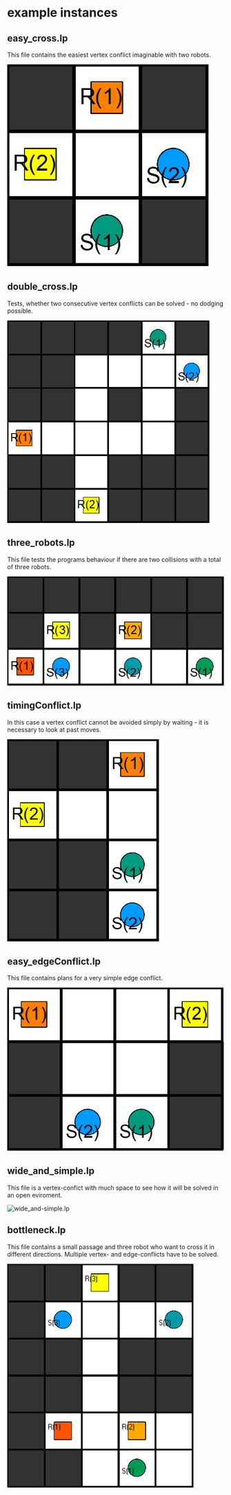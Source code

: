 # example instances

## easy_cross.lp
This file contains the easiest vertex conflict imaginable with two robots.

![easy_cross.lp](../../images/easy_cross.png)

## double_cross.lp
Tests, whether two consecutive vertex conflicts can be solved - no dodging possible.

![double_cross.lp](../../images/double_cross.png)

## three_robots.lp
This file tests the programs behaviour if there are two collisions with a total of three robots.

![three_robots.lp](../../images/three_robots.png)

## timingConflict.lp
In this case a vertex conflict cannot be avoided simply by waiting - it is necessary to look at past moves.

![timingConflict.lp](../../images/timingConflict.png)

## easy_edgeConflict.lp
This file contains plans for a very simple edge conflict.

![easy_edgeConflict.lp](../../images/easy_edgeConflict.png)

## wide_and_simple.lp
This file is a vertex-confict with much space to see how it will be solved in an open eviroment.

![wide_and-simple.lp](../../images/wide-and-simple.png)

## bottleneck.lp
This file contains a small passage and three robot who want to cross it in different directions. Multiple vertex- and edge-conflicts have to be solved.

![bottleneck.lp](../../images/bottleneck.png)
